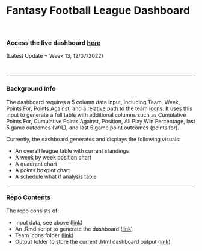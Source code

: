 # Fantasy Football League Dashboard

<br>

### Access the live dashboard [here](https://edenaxe.github.io/FFL-Dash/Output/FFL_Dash.html)
(Latest Update = Week 13, 12/07/2022)

<br> 

-------------------------------------------

### Background Info

The dashboard requires a 5 column data input, including Team, Week, Points For, Points Against, and a relative path to the team icons. It uses this input to generate a full table with additional columns such as Cumulative Points For, Cumulative Points Against, Position, All Play Win Percentage, last 5 game outcomes (W/L), and last 5 game point outcomes (points for). 

Currently, the dashboard generates and displays the following visuals: 
- An overall league table with current standings 
- A week by week position chart  
- A quadrant chart 
- A points boxplot chart
- A schedule what if analysis table

-------------------------------------------

### Repo Contents

The repo consists of: 
- Input data, see above ([link](https://github.com/edenaxe/FFL-Dash/blob/main/FFL_Data.xlsx))
- An .Rmd script to generate the dashboard ([link](https://github.com/edenaxe/FFL-Dash/blob/main/FFL_Dash.Rmd))
- Team icons folder ([link](https://github.com/edenaxe/FFL-Dash/tree/main/Team%20Icons))
- Output folder to store the current .html dashboard output ([link](https://github.com/edenaxe/FFL-Dash/tree/main/Output))
